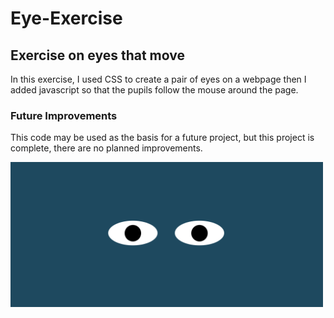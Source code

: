 # Eye-Exercise
## Exercise on eyes that move
<p>In this exercise, I used CSS to create a pair of eyes on a webpage then I added javascript so that the pupils follow the mouse around the page.</p>
<h3>Future Improvements</h3>
<p>This code may be used as the basis for a future project, but this project is complete, there are no planned improvements.</p>
<img src= "eyes.png" width='500' />
